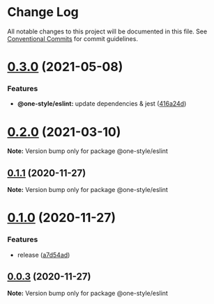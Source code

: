 # Change Log

All notable changes to this project will be documented in this file.
See [Conventional Commits](https://conventionalcommits.org) for commit guidelines.

# [0.3.0](https://github.com/one-style/one-style/compare/v0.2.0...v0.3.0) (2021-05-08)


### Features

* **@one-style/eslint:** update dependencies & jest ([416a24d](https://github.com/one-style/one-style/commit/416a24d8ffd3d572ceb7170197592c8f5c49fb77))





# [0.2.0](https://github.com/one-style/one-style/compare/v0.1.1...v0.2.0) (2021-03-10)

**Note:** Version bump only for package @one-style/eslint





## [0.1.1](https://github.com/one-style/one-style/compare/v0.1.0...v0.1.1) (2020-11-27)

**Note:** Version bump only for package @one-style/eslint





# [0.1.0](https://github.com/one-style/one-style/compare/v0.0.3...v0.1.0) (2020-11-27)


### Features

* release ([a7d54ad](https://github.com/one-style/one-style/commit/a7d54adb6de3f49beea029980952b0041f1fc905))





## [0.0.3](https://github.com/one-style/one-style/compare/v0.0.2...v0.0.3) (2020-11-27)

**Note:** Version bump only for package @one-style/eslint
